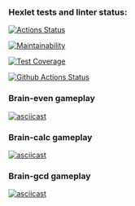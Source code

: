 ### Hexlet tests and linter status:
[![Actions Status](https://github.com/yavilf/python-project-lvl1/workflows/hexlet-check/badge.svg)](https://github.com/yavilf/python-project-lvl1/actions)

[![Maintainability](https://api.codeclimate.com/v1/badges/a99a88d28ad37a79dbf6/maintainability)](https://codeclimate.com/github/codeclimate/codeclimate/maintainability)

[![Test Coverage](https://api.codeclimate.com/v1/badges/a99a88d28ad37a79dbf6/test_coverage)](https://codeclimate.com/github/codeclimate/codeclimate/test_coverage)

[![Github Actions Status](https://github.com/yavilf/python-project-lvl1/workflows/linter-check/badge.svg)](https://github.com/yavilf/python-project-lvl1/actions?query=workflow%3Alinter-check)

### Brain-even gameplay
[![asciicast](https://asciinema.org/a/wat51iM9yy5OhRvFU3flwrGPE.svg)](https://asciinema.org/a/wat51iM9yy5OhRvFU3flwrGPE)

### Brain-calc gameplay
[![asciicast](https://asciinema.org/a/N1cGJNFdPa9Gv699GPmyzS9gG.svg)](https://asciinema.org/a/N1cGJNFdPa9Gv699GPmyzS9gG)

### Brain-gcd gameplay
[![asciicast](https://asciinema.org/a/OVeJyzvAW0LYvRPRWzHEAZzqQ.svg)](https://asciinema.org/a/OVeJyzvAW0LYvRPRWzHEAZzqQ)